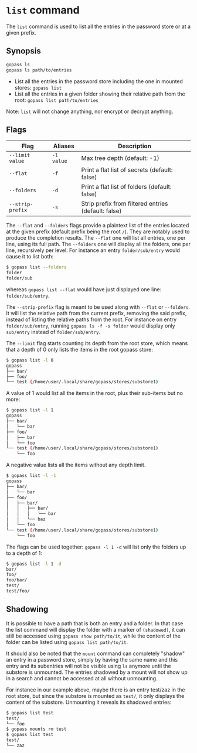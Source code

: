 # `list` command

The `list` command is used to list all the entries in the password store or at a given prefix.

## Synopsis

```bash
gopass ls
gopass ls path/to/entries
```

- List all the entries in the password store including the one in mounted stores: `gopass list`
- List all the entries in a given folder showing their relative path from the root: `gopass list path/to/entries`

Note: `list` will not change anything, nor encrypt or decrypt anything.

## Flags

| Flag             | Aliases    | Description                                         |
|------------------|------------|-----------------------------------------------------|
| `--limit value`  | `-l value` | Max tree depth (default: -1)                        |
| `--flat`         | `-f`       | Print a flat list of secrets (default: false)       |
| `--folders`      | `-d`       | Print a flat list of folders (default: false)       |
| `--strip-prefix` | `-s`       | Strip prefix from filtered entries (default: false) |

The `--flat` and `--folders` flags provide a plaintext list of the entries located at
the given prefix (default prefix being the root `/`). They are notably used to produce the
completion results.
The `--flat` one will list all entries, one per line, using its full path.
The `--folders` one will display all the folders, one per line, recursively per level.
For instance an entry `folder/sub/entry` would cause it to list both:

```bash
$ gopass list --folders
folder
folder/sub
```

whereas `gopass list --flat` would have just displayed one line: `folder/sub/entry`.

The `--strip-prefix` flag is meant to be used along with `--flat` or `--folders`.
It will list the relative path from the current prefix, removing the said prefix,
instead of listing the relative paths from the root.
For instance on entry `folder/sub/entry`, running `gopass ls -f -s folder` would display
 only `sub/entry` instead of `folder/sub/entry`.

The `--limit` flag starts counting its depth from the root store, which means that
a depth of 0 only lists the items in the root gopass store:

```bash
$ gopass list -l 0
gopass
├── bar/
├── foo/
└── test (/home/user/.local/share/gopass/stores/substore1)
```

A value of 1 would list all the items in the root, plus their sub-items but no more:

```bash
$ gopass list -l 1
gopass
├── bar/
│   └── bar
├── foo/
│   ├── bar
│   └── foo
└── test (/home/user/.local/share/gopass/stores/substore1)
    └── foo
```

A negative value lists all the items without any depth limit.

```bash
$ gopass list -l -1
gopass
├── bar/
│   └── bar
├── foo/
│   ├── bar/
│   │   ├── bar/
│   │   │   └── bar
│   │   └── baz
│   └── foo
└── test (/home/user/.local/share/gopass/stores/substore1)
    └── foo
```

The flags can be used together: `gopass -l 1 -d` will list only the folders up to a depth of 1:

```bash
$ gopass list -l 1 -d
bar/
foo/
foo/bar/
test/
test/foo/
```

## Shadowing

It is possible to have a path that is both an entry and a folder. In that case the list command
will display the folder with a marker of `(shadowed)`, it can still be accessed using
`gopass show path/to/it`, while the content of the folder can be listed using `gopass list path/to/it`.

It should also be noted that the `mount` command can completely "shadow" an entry in a password store,
simply by having the same name and this entry and its subentries will not be visible
using `ls` anymore until the substore is unmounted.
The entries shadowed by a mount will not show up in a search and cannot be accessed at all without unmounting.

For instance in our example above, maybe there is an entry test/zaz in the root store,
but since the substore is mounted as `test/`, it only displays the content of the substore.
Unmounting it reveals its shadowed entries:

```bash
$ gopass list test
test/ 
└── foo
$ gopass mounts rm test
$ gopass list test
test/ 
└── zaz
```
